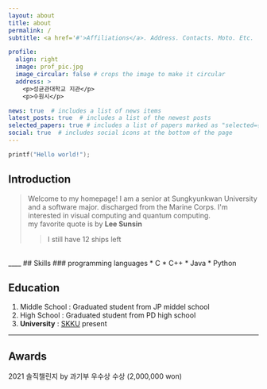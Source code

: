 ```yaml
---
layout: about
title: about
permalink: /
subtitle: <a href='#'>Affiliations</a>. Address. Contacts. Moto. Etc.

profile:
  align: right
  image: prof_pic.jpg
  image_circular: false # crops the image to make it circular
  address: >
    <p>성균관대학교 지관</p>
    <p>수원시</p>

news: true  # includes a list of news items
latest_posts: true  # includes a list of the newest posts
selected_papers: true # includes a list of papers marked as "selected={true}"
social: true  # includes social icons at the bottom of the page
---
```



```C
printf("Hello world!");
```
## Introduction
> Welcome to my homepage! I am a senior at Sungkyunkwan University and a software major. discharged from the Marine Corps. I'm interested in visual computing and quantum computing.
\
my favorite quote is by __Lee Sunsin__
>> I still have 12 ships left
<br>
____
## Skills
### programming languages
* C
* C++
* Java
* Python

## Education
1. Middle School : Graduated student from JP middel school
2. High School : Graduated student from PD high school
3. **University** : [SKKU](https://skku.edu "SKKU homepage") present
---
## Awards
2021 솔직챌린지 by 과기부 우수상 수상 (2,000,000 won)
